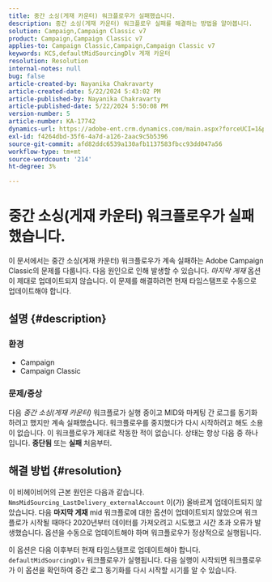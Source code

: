 ```yaml
---
title: 중간 소싱(게재 카운터) 워크플로우가 실패했습니다.
description: 중간 소싱(게재 카운터) 워크플로우 실패를 해결하는 방법을 알아봅니다.
solution: Campaign,Campaign Classic v7
product: Campaign,Campaign Classic v7
applies-to: Campaign Classic,Campaign,Campaign Classic v7
keywords: KCS,defaultMidSourcingDlv 게재 카운터
resolution: Resolution
internal-notes: null
bug: false
article-created-by: Nayanika Chakravarty
article-created-date: 5/22/2024 5:43:02 PM
article-published-by: Nayanika Chakravarty
article-published-date: 5/22/2024 5:50:08 PM
version-number: 5
article-number: KA-17742
dynamics-url: https://adobe-ent.crm.dynamics.com/main.aspx?forceUCI=1&pagetype=entityrecord&etn=knowledgearticle&id=f8d43cbb-6218-ef11-9f89-000d3a37816b
exl-id: f4264dbd-35f6-4a7d-a126-2aac9c5b5396
source-git-commit: afd82ddc6539a130afb1137583fbcc93dd047a56
workflow-type: tm+mt
source-wordcount: '214'
ht-degree: 3%

---
```


# 중간 소싱(게재 카운터) 워크플로우가 실패했습니다.


이 문서에서는 중간 소싱(게재 카운터) 워크플로우가 계속 실패하는 Adobe Campaign Classic의 문제를 다룹니다. 다음 원인으로 인해 발생할 수 있습니다. *마지막 게재* 옵션이 제대로 업데이트되지 않습니다. 이 문제를 해결하려면 현재 타임스탬프로 수동으로 업데이트해야 합니다.

## 설명 {#description}


### <b>환경</b>

- Campaign
- Campaign Classic


### <b>문제/증상</b>

다음 *중간 소싱(게재 카운터)* 워크플로가 실행 중이고 MID와 마케팅 간 로그를 동기화하려고 했지만 계속 실패했습니다. 워크플로우를 중지했다가 다시 시작하려고 해도 소용이 없습니다. 이 워크플로우가 제대로 작동한 적이 없습니다. 상태는 항상 다음 중 하나입니다. <b>중단됨</b> 또는 <b>실패</b> 처음부터.


## 해결 방법 {#resolution}


이 비헤이비어의 근본 원인은 다음과 같습니다. `NmsMidSourcing_LastDelivery_externalAccount` 이(가) 올바르게 업데이트되지 않았습니다. 다음 <b>마지막 게재</b> mid 워크플로에 대한 옵션이 업데이트되지 않았으며 워크플로가 시작될 때마다 2020년부터 데이터를 가져오려고 시도했고 시간 초과 오류가 발생했습니다. 옵션을 수동으로 업데이트해야 하며 워크플로우가 정상적으로 실행됩니다.

이 옵션은 다음 이후부터 현재 타임스탬프로 업데이트해야 합니다. `defaultMidSourcingDlv` 워크플로우가 실행됩니다. 다음 실행이 시작되면 워크플로우가 이 옵션을 확인하여 중간 로그 동기화를 다시 시작할 시기를 알 수 있습니다.
